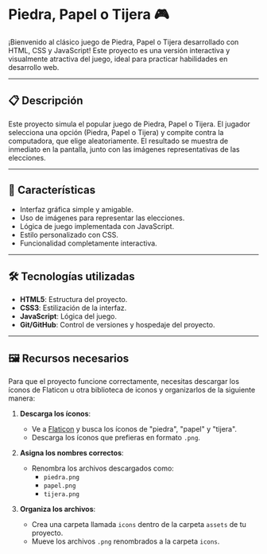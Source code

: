 # Piedra, Papel o Tijera 🎮

¡Bienvenido al clásico juego de Piedra, Papel o Tijera desarrollado con HTML, CSS y JavaScript! Este proyecto es una versión interactiva y visualmente atractiva del juego, ideal para practicar habilidades en desarrollo web.

---

## 📋 Descripción

Este proyecto simula el popular juego de Piedra, Papel o Tijera. El jugador selecciona una opción (Piedra, Papel o Tijera) y compite contra la computadora, que elige aleatoriamente. El resultado se muestra de inmediato en la pantalla, junto con las imágenes representativas de las elecciones.

---

## 🚀 Características

- Interfaz gráfica simple y amigable.
- Uso de imágenes para representar las elecciones.
- Lógica de juego implementada con JavaScript.
- Estilo personalizado con CSS.
- Funcionalidad completamente interactiva.

---

## 🛠️ Tecnologías utilizadas

- **HTML5**: Estructura del proyecto.
- **CSS3**: Estilización de la interfaz.
- **JavaScript**: Lógica del juego.
- **Git/GitHub**: Control de versiones y hospedaje del proyecto.

---
## 🖼️ Recursos necesarios

Para que el proyecto funcione correctamente, necesitas descargar los íconos de Flaticon u otra biblioteca de iconos y organizarlos de la siguiente manera:

1. **Descarga los íconos**:
   - Ve a [Flaticon](https://www.flaticon.com/) y busca los íconos de "piedra", "papel" y "tijera".
   - Descarga los íconos que prefieras en formato `.png`.

2. **Asigna los nombres correctos**:
   - Renombra los archivos descargados como:
     - `piedra.png`
     - `papel.png`
     - `tijera.png`

3. **Organiza los archivos**:
   - Crea una carpeta llamada `icons` dentro de la carpeta `assets` de tu proyecto.
   - Mueve los archivos `.png` renombrados a la carpeta `icons`.


